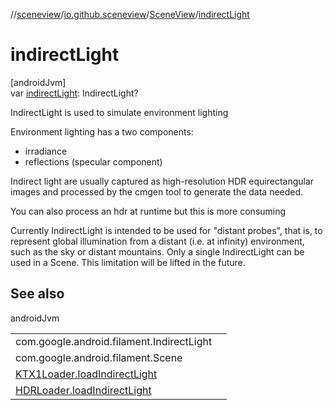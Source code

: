 //[sceneview](../../../index.md)/[io.github.sceneview](../index.md)/[SceneView](index.md)/[indirectLight](indirect-light.md)

# indirectLight

[androidJvm]\
var [indirectLight](indirect-light.md): IndirectLight?

IndirectLight is used to simulate environment lighting

Environment lighting has a two components:

- 
   irradiance
- 
   reflections (specular component)

Indirect light are usually captured as high-resolution HDR equirectangular images and processed by the cmgen tool to generate the data needed.

You can also process an hdr at runtime but this is more consuming

Currently IndirectLight is intended to be used for &quot;distant probes&quot;, that is, to represent global illumination from a distant (i.e. at infinity) environment, such as the sky or distant mountains. Only a single IndirectLight can be used in a Scene. This limitation will be lifted in the future.

## See also

androidJvm

| | |
|---|---|
| com.google.android.filament.IndirectLight |  |
| com.google.android.filament.Scene |  |
| [KTX1Loader.loadIndirectLight](../../io.github.sceneview.loaders/load-indirect-light.md) |  |
| [HDRLoader.loadIndirectLight](../../io.github.sceneview.loaders/load-indirect-light.md) |  |
